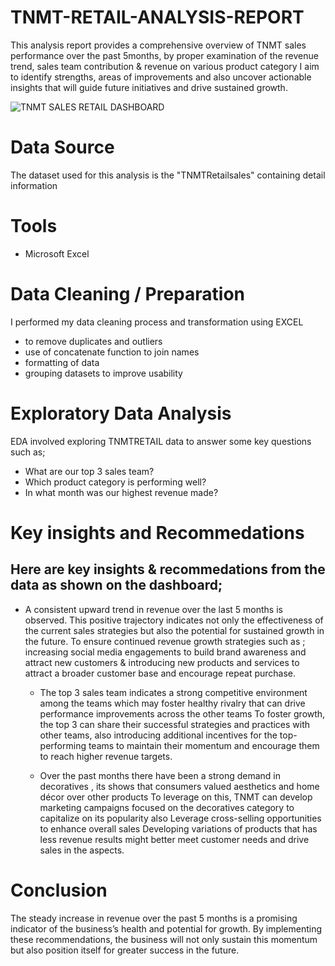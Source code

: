 # TNMT-RETAIL-ANALYSIS-REPORT
This analysis report provides a comprehensive overview of TNMT sales performance over the past 5months,
by proper examination of the revenue trend, sales team contribution & revenue on various product category 
I aim to identify strengths, areas of improvements and also uncover actionable insights that will 
guide future initiatives and drive sustained growth.

![TNMT SALES RETAIL DASHBOARD](https://github.com/user-attachments/assets/5fc5854f-a302-43a1-8497-b9d7180d741d)

# Data Source
The dataset used for this analysis is the "TNMTRetailsales" containing detail information

# Tools
- Microsoft Excel
  
# Data Cleaning / Preparation
I performed my data cleaning process and transformation using EXCEL
- to remove duplicates and outliers
- use of concatenate function to join names
- formatting of data
- grouping datasets to improve usability

# Exploratory Data Analysis
EDA involved exploring TNMTRETAIL data to answer some key questions such as;
- What are our top 3 sales team?
- Which product category is performing well?
- In what month was our highest revenue made?

# Key insights and Recommedations
## Here are key insights & recommedations from the data as shown on the dashboard;
- A consistent upward trend in revenue over the last 5 months is observed. This positive trajectory indicates not only the effectiveness of the current sales strategies but also the potential for sustained growth in the future. 
To ensure continued revenue growth strategies such as ; increasing social media engagements to build brand awareness and attract new customers & introducing new products and services to attract a broader customer base and encourage repeat purchase.

  - The top 3 sales team indicates a strong competitive environment among the teams which may foster healthy rivalry that can drive performance improvements across the other teams
To foster growth, the top 3 can share their successful strategies and practices with other teams, also introducing additional incentives for the top-performing teams to maintain their momentum and encourage them to reach higher revenue targets.

  - Over the past months there have been a strong demand in decoratives , its shows that consumers valued aesthetics and home décor over other products
To leverage on this, TNMT can develop marketing campaigns focused on the decoratives category to capitalize on its popularity also Leverage cross-selling opportunities to enhance overall sales
Developing variations of products that has less revenue results might better meet customer needs and drive sales in the aspects.

# Conclusion
The steady increase in revenue over the past 5 months is a promising indicator of the business’s health and potential for growth. By implementing these recommendations, the business will not only sustain this momentum but also position itself for greater success in the future.






























